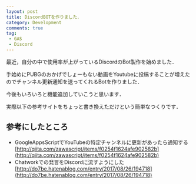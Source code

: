 ```yaml
---
layout: post
title: DiscordBOTを作りました．
category: Development
comments: true
tag:
 - GAS
 - Discord
---
```


最近，自分の中で使用率が上がっているDiscordのBot製作を始めました．

手始めにPUBGのおかげでしょーもない動画をYoutubeに投稿することが増えたのでチャンネル更新通知を送ってくれるBotを作りました．

今後もいろいろと機能追加していこうと思います．

実際以下の参考サイトをちょっと書き換えただけという簡単なつくりです．

## 参考にしたところ
- GoogleAppsScriptでYouTubeの特定チャンネルに更新があったら通知する  
    [http://qiita.com/zawascript/items/f0254f1624afe902582b](http://qiita.com/zawascript/items/f0254f1624afe902582b)
- Chatworkでの発言をDiscordに流すようにした  
    [http://do7be.hatenablog.com/entry/2017/08/26/194718](http://do7be.hatenablog.com/entry/2017/08/26/194718)
